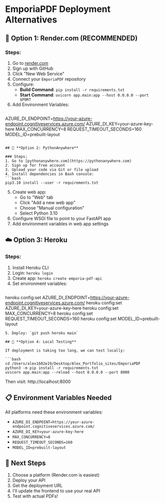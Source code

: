 # EmporiaPDF Deployment Alternatives

## 🚀 **Option 1: Render.com (RECOMMENDED)**

### Steps:
1. Go to [render.com](https://render.com)
2. Sign up with GitHub
3. Click "New Web Service"
4. Connect your `EmporiaPDF` repository
5. Configure:
   - **Build Command**: `pip install -r requirements.txt`
   - **Start Command**: `uvicorn app.main:app --host 0.0.0.0 --port $PORT`
6. Add Environment Variables:
   ```
AZURE_DI_ENDPOINT=https://your-azure-endpoint.cognitiveservices.azure.com/
AZURE_DI_KEY=your-azure-key-here
   MAX_CONCURRENCY=8
   REQUEST_TIMEOUT_SECONDS=160
   MODEL_ID=prebuilt-layout
   ```

## 🐍 **Option 2: PythonAnywhere**

### Steps:
1. Go to [pythonanywhere.com](https://pythonanywhere.com)
2. Sign up for free account
3. Upload your code via Git or file upload
4. Install dependencies in Bash console:
   ```bash
   pip3.10 install --user -r requirements.txt
   ```
5. Create web app:
   - Go to "Web" tab
   - Click "Add a new web app"
   - Choose "Manual configuration"
   - Select Python 3.10
6. Configure WSGI file to point to your FastAPI app
7. Add environment variables in web app settings

## ☁️ **Option 3: Heroku**

### Steps:
1. Install Heroku CLI
2. Login: `heroku login`
3. Create app: `heroku create emporia-pdf-api`
4. Set environment variables:
   ```bash
heroku config:set AZURE_DI_ENDPOINT=https://your-azure-endpoint.cognitiveservices.azure.com/
heroku config:set AZURE_DI_KEY=your-azure-key-here
   heroku config:set MAX_CONCURRENCY=8
   heroku config:set REQUEST_TIMEOUT_SECONDS=160
   heroku config:set MODEL_ID=prebuilt-layout
   ```
5. Deploy: `git push heroku main`

## 🔧 **Option 4: Local Testing**

If deployment is taking too long, we can test locally:

```bash
cd /Users/alex1602e19/Desktop/Alex_Portfolio_sites/EmporiaPDF
python3 -m pip install -r requirements.txt
uvicorn app.main:app --reload --host 0.0.0.0 --port 8000
```

Then visit: http://localhost:8000

## 📋 **Environment Variables Needed**

All platforms need these environment variables:
- `AZURE_DI_ENDPOINT=https://your-azure-endpoint.cognitiveservices.azure.com/`
- `AZURE_DI_KEY=your-azure-key-here`
- `MAX_CONCURRENCY=8`
- `REQUEST_TIMEOUT_SECONDS=160`
- `MODEL_ID=prebuilt-layout`

## 🎯 **Next Steps**

1. Choose a platform (Render.com is easiest)
2. Deploy your API
3. Get the deployment URL
4. I'll update the frontend to use your real API
5. Test with actual PDFs!
